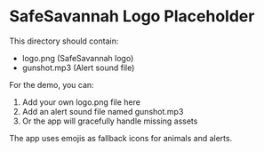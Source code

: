 # SafeSavannah Logo Placeholder

This directory should contain:
- logo.png (SafeSavannah logo)
- gunshot.mp3 (Alert sound file)

For the demo, you can:
1. Add your own logo.png file here
2. Add an alert sound file named gunshot.mp3
3. Or the app will gracefully handle missing assets

The app uses emojis as fallback icons for animals and alerts.